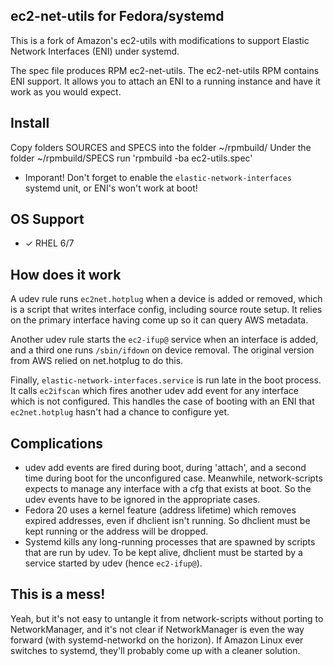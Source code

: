 ## ec2-net-utils for Fedora/systemd

This is a fork of Amazon's ec2-utils with modifications to support Elastic Network Interfaces (ENI) under systemd.

The spec file produces RPM ec2-net-utils.  The ec2-net-utils RPM contains ENI support.  It allows you to attach an ENI to a running instance and have it work as you would expect.

## Install

Copy folders SOURCES and SPECS into the folder ~/rpmbuild/
Under the folder ~/rpmbuild/SPECS run 'rpmbuild -ba ec2-utils.spec'

* Imporant! Don't forget to enable the `elastic-network-interfaces` systemd unit, or ENI's won't work at boot!

## OS Support

* ✓ RHEL 6/7

## How does it work

A udev rule runs `ec2net.hotplug` when a device is added or removed, which is a script that writes interface config, including source route setup.  It relies on the primary interface having come up so it can query AWS metadata.

Another udev rule starts the `ec2-ifup@` service when an interface is added, and a third one runs `/sbin/ifdown` on device removal.  The original version from AWS relied on net.hotplug to do this.

Finally, `elastic-network-interfaces.service` is run late in the boot process.  It calls `ec2ifscan` which fires another udev add event for any interface which is not configured.  This handles the case of booting with an ENI that `ec2net.hotplug` hasn't had a chance to configure yet.

## Complications

* udev add events are fired during boot, during 'attach', and a second time during boot for the unconfigured case.  Meanwhile, network-scripts expects to manage any interface with a cfg that exists at boot.  So the udev events have to be ignored in the appropriate cases.
* Fedora 20 uses a kernel feature (address lifetime) which removes expired addresses, even if dhclient isn't running.  So dhclient must be kept running or the address will be dropped.
* Systemd kills any long-running processes that are spawned by scripts that are run by udev.  To be kept alive, dhclient must be started by a service started by udev (hence `ec2-ifup@`).

## This is a mess!

Yeah, but it's not easy to untangle it from network-scripts without porting to NetworkManager, and it's not clear if NetworkManager is even the way forward (with systemd-networkd on the horizon).  If Amazon Linux ever switches to systemd, they'll probably come up with a cleaner solution.